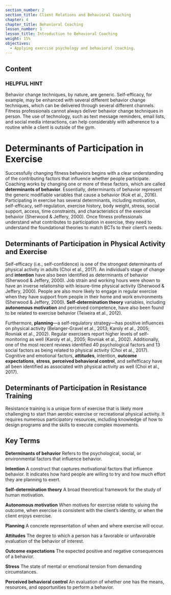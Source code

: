```yaml
---
section_number: 2
section_title: Client Relations and Behavioral Coaching
chapter: 4
chapter_title: Behavioral Coaching
lesson_number: 1
lesson_title: Introduction to Behavioral Coaching
weight: 15%
objectives:
  - Applying exercise psychology and behavioral coaching.
---
```


## Content
### HELPFUL HINT

Behavior change techniques, by nature, are generic. Self-efficacy, for example, may be enhanced with several different behavior change techniques, which can be delivered through several different channels. Fitness professionals cannot always deliver behavior change techniques in person. The use of technology, such as text message reminders, email lists, and social media interactions, can help considerably with adherence to a routine while a client is outside of the gym.

# Determinants of Participation in Exercise

Successfully changing fitness behaviors begins with a clear understanding of the contributing factors that influence whether people participate. Coaching works by changing one or more of these factors, which are called **determinants of behavior**. Essentially, determinants of behavior represent the generic modifiable variables that cause a behavior (Kok et al., 2016). Participating in exercise has several determinants, including motivation, self-efficacy, self-regulation, exercise history, body weight, stress, social support, access, time constraints, and characteristics of the exercise behavior (Sherwood & Jeffery, 2000). Once fitness professionals understand what contributes to participation in exercise, they need to understand the foundational theories to match BCTs to their client’s needs.

## Determinants of Participation in Physical Activity and Exercise

Self-efficacy (i.e., self-confidence) is one of the strongest determinants of physical activity in adults (Choi et al., 2017). An individual’s stage of change and **intention** have also been identified as determinants of behavior (Sherwood & Jeffery, 2000). Job strain and working hours were shown to have an inverse relationship with leisure-time physical activity (Sherwood & Jeffery, 2000). People are also more likely to engage in regular exercise when they have support from people in their home and work environments (Sherwood & Jeffery, 2000). **Self-determination theory** variables, including **autonomous motivation** and perceived competence, have also been found to be related to exercise behavior (Teixeira et al., 2012).

Furthermore, **planning**—a self-regulatory strategy—has positive influences on physical activity (Belanger-Gravel et al., 2013; Karoly et al., 2005; Rovniak et al., 2002). Regular exercisers report higher levels of self-monitoring as well (Karoly et al., 2005; Rovniak et al., 2002). Additionally, one of the most recent reviews identified 40 psychological factors and 13 social factors as being related to physical activity (Choi et al., 2017). Cognitive and emotional factors, **attitudes**, intention, **outcome expectations**, **stress**, **perceived behavioral control**, and selfefficacy have all been identified as associated with physical activity as well (Choi et al., 2017).

## Determinants of Participation in Resistance Training

Resistance training is a unique form of exercise that is likely more challenging to start than aerobic exercise or recreational physical activity. It requires numerous participatory resources, including knowledge of how to design programs and the skills to execute complex movements.

## Key Terms

**Determinants of behavior**
Refers to the psychological, social, or environmental factors that influence behavior.

**Intention**
A construct that captures motivational factors that influence behavior. It indicates how hard people are willing to try and how much effort they are planning to exert.

**Self-determination theory**
A broad theoretical framework for the study of human motivation.

**Autonomous motivation**
When motives for exercise relate to valuing the outcome, when exercise is consistent with the client’s identity, or when the client enjoys exercise.

**Planning**
A concrete representation of when and where exercise will occur.

**Attitudes**
The degree to which a person has a favorable or unfavorable evaluation of the behavior of interest.

**Outcome expectations**
The expected positive and negative consequences of a behavior.

**Stress**
The state of mental or emotional tension from demanding circumstances.

**Perceived behavioral control**
An evaluation of whether one has the means, resources, and opportunities to perform a behavior.